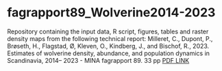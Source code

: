 # fagrapport89_Wolverine2014-2023

Repository containing the input data, R script, figures, tables and raster density maps from the following technical report: 
Milleret, C., Dupont, P., Brøseth, H., Flagstad, Ø, Kleven, O., Kindberg, J., and Bischof, R., 2023.
Estimates of wolverine density, abundance, and population dynamics in Scandinavia, 2014–
2023 - MINA fagrapport 89. 33 pp [PDF LINK](https://static02.nmbu.no/mina/publikasjoner/mina_fagrapport/pdf/mif89.pdf)
 
